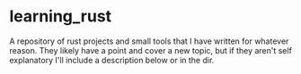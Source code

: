 # learning_rust

A repository of rust projects and small tools that I have written for whatever reason. They likely have a point and cover a new topic, but if they aren't self explanatory I'll include a description below or in the dir.
